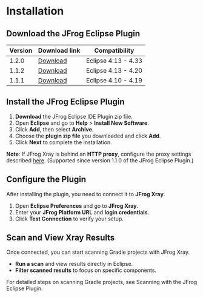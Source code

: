 # Installation

## **Download the JFrog Eclipse Plugin**

| **Version** | **Download link**                                                                                                              | **Compatibility**   |
| ----------- | ------------------------------------------------------------------------------------------------------------------------------ | ------------------- |
| 1.2.0       | [Download](https://github.com/jfrog/jfrog-eclipse-plugin/releases/download/1.2.0/com.jfrog.ide.eclipse.releng.update-site.zip) | Eclipse 4.13 - 4.33 |
| 1.1.2       | [Download](https://github.com/jfrog/jfrog-eclipse-plugin/releases/download/1.1.2/com.jfrog.ide.eclipse.releng.update-site.zip) | Eclipse 4.13 - 4.20 |
| 1.1.1       | [Download](https://github.com/jfrog/jfrog-eclipse-plugin/releases/download/1.1.1/com.jfrog.ide.eclipse.releng.update-site.zip) | Eclipse 4.10 - 4.19 |

## **Install the JFrog Eclipse Plugin**

1. **Download** the JFrog Eclipse IDE Plugin zip file.
2. Open **Eclipse** and go to **Help** > **Install New Software**.
3. Click **Add**, then select **Archive**.
4. Choose the **plugin zip file** you downloaded and click **Add**.
5. Click **Next** to complete the installation.

**Note**: If JFrog Xray is behind an **HTTP proxy**, configure the proxy settings described [here](https://help.eclipse.org/latest/index.jsp?topic=%2Forg.eclipse.platform.doc.user%2Freference%2Fref-net-preferences.htm). (Supported since version 1.1.0 of the JFrog Eclipse Plugin.)

## **Configure the Plugin**

After installing the plugin, you need to connect it to **JFrog Xray**.

1. Open **Eclipse Preferences** and go to **JFrog Xray**.
2. Enter your **JFrog Platform URL** and **login credentials**.
3. Click **Test Connection** to verify your setup.

## **Scan and View Xray Results**

Once connected, you can start scanning Gradle projects with JFrog Xray.

* **Run a scan** and view results directly in Eclipse.
* **Filter scanned results** to focus on specific components.

For detailed steps on scanning Gradle projects, see Scanning with the JFrog Eclipse Plugin.
